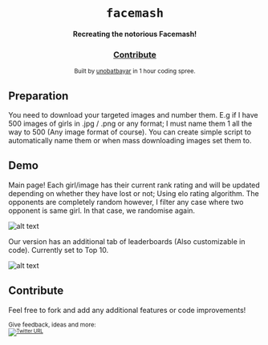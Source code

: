 <div align="center">
  <h1><code>facemash</code></h1>

  <strong>Recreating the notorious Facemash!</strong>

<h3>
    <a href="https://github.com/unobatbayar/facemash/pull/new/master">Contribute</a>
  </h3>

  <sub> Built by <a href="https://www.twitter.com/unobatbayar">unobatbayar</a> in 1 hour coding spree.  </sub>
</div>

## Preparation
You need to download your targeted images and number them. E.g if I have 500 images of girls in .jpg / .png  or any format; I must name them 1 all the way to 500 (Any image format of course). You can create simple script to automatically name them or when mass downloading images set them to.

## Demo

Main page! Each girl/image has their current rank rating and will be updated depending on whether they have lost or not; Using elo rating algorithm. The opponents are completely random however, I filter any case where two opponent is same girl. In that case, we randomise again.

![alt text](https://github.com/unobatbayar/facemash/blob/master/images/start.png) 

Our version has an additional tab of leaderboards (Also customizable in code). Currently set to Top 10.

![alt text](https://github.com/unobatbayar/facemash/blob/master/images/leaderboards.png)

## Contribute

Feel free to fork and add any additional features or code improvements! 

<sub>Give feedback, ideas and more: <br> <sub> 
[![Twitter URL](https://img.shields.io/twitter/url/https/twitter.com/unobatbayar.svg?style=social&label=Follow%20%40unobatbayar)](https://twitter.com/unobatbayar)


